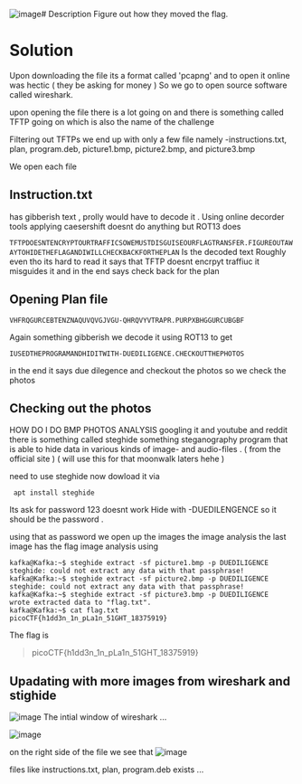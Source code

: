 ![image](https://github.com/user-attachments/assets/5f721217-d3e9-4d50-b96c-da12adc45b49)# Description
Figure out how they moved the flag.

# Solution
Upon downloading the file its a format called 'pcapng' and to open it online was hectic ( they be asking for money ) 
So we go to open source software called wireshark. 

upon opening the file there is a lot going on and there is something called TFTP going on which is also the name of the challenge

Filtering out TFTPs we end up with only a few file namely
-instructions.txt, plan, program.deb, picture1.bmp, picture2.bmp, and picture3.bmp

We open each file 
## Instruction.txt 
has gibberish text , prolly would have to decode it . 
Using online decorder tools applying caesershift doesnt do anything but ROT13 does 

`TFTPDOESNTENCRYPTOURTRAFFICSOWEMUSTDISGUISEOURFLAGTRANSFER.FIGUREOUTAWAYTOHIDETHEFLAGANDIWILLCHECKBACKFORTHEPLAN`
Is the decoded text 
Roughly even tho its hard to read it says that TFTP doesnt encrpyt traffiuc it misguides it and in the end says check back for the plan 

## Opening Plan file 
```
VHFRQGURCEBTENZNAQUVQVGJVGU-QHRQVYVTRAPR.PURPXBHGGURCUBGBF
```
Again something gibberish we decode it using ROT13 to get 

```
IUSEDTHEPROGRAMANDHIDITWITH-DUEDILIGENCE.CHECKOUTTHEPHOTOS
```
in the end it says due dilegence and checkout the photos so we check the photos 

## Checking out the photos 
HOW DO I DO BMP PHOTOS ANALYSIS 
googling it  and youtube and reddit there is something called steghide something steganography program that is able to hide data in various kinds of image- and audio-files . ( from the official site ) 
( will use this for that moonwalk laters hehe ) 

need to use steghide now  dowload it via 
``` 
 apt install steghide
```
Its ask for password
123 doesnt work 
Hide with -DUEDILENGENCE 
so it should be the password . 

using that as password we open up the images 
the image analysis the last image has the flag 
image analysis using 
```
kafka@Kafka:~$ steghide extract -sf picture1.bmp -p DUEDILIGENCE
steghide: could not extract any data with that passphrase!
kafka@Kafka:~$ steghide extract -sf picture2.bmp -p DUEDILIGENCE
steghide: could not extract any data with that passphrase!
kafka@Kafka:~$ steghide extract -sf picture3.bmp -p DUEDILIGENCE
wrote extracted data to "flag.txt".
kafka@Kafka:~$ cat flag.txt
picoCTF{h1dd3n_1n_pLa1n_51GHT_18375919}
```

The flag is 
>picoCTF{h1dd3n_1n_pLa1n_51GHT_18375919}


## Upadating with more images from wireshark and stighide

![image](https://github.com/user-attachments/assets/2caae0c5-46f1-4015-a1a9-393c62234d4e)
The intial window of wireshark ... 

![image](https://github.com/user-attachments/assets/6a4dd661-3ed7-440f-b45b-9a86f4f80883)

on the right side of the file we see that 
![image](https://github.com/user-attachments/assets/deea54de-9ffc-43e6-84d3-dff3a6bd667b)

files like instructions.txt, plan, program.deb exists ...


